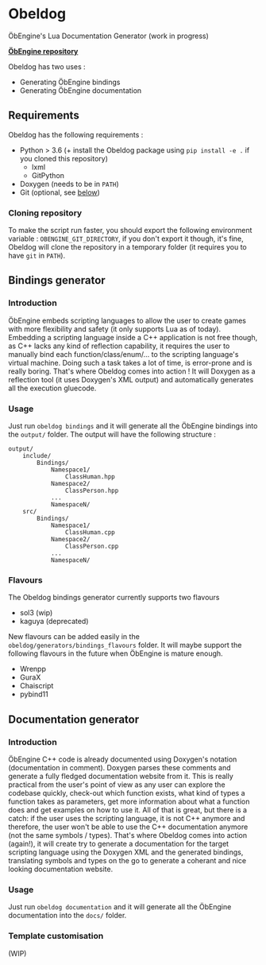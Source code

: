 # Obeldog

ÖbEngine's Lua Documentation Generator (work in progress)

**[ÖbEngine repository](https://github.com/Sygmei/ObEngine)**

Obeldog has two uses :
- Generating ÖbEngine bindings
- Generating ÖbEngine documentation

## Requirements

Obeldog has the following requirements :
- Python > 3.6 (+ install the Obeldog package using `pip install -e .` if you cloned this repository)
    - lxml
    - GitPython
- Doxygen (needs to be in `PATH`)
- Git (optional, see [below](###cloning-repository))

### Cloning repository

To make the script run faster, you should export the following environment variable : `OBENGINE_GIT_DIRECTORY`, if you don't export it though, it's fine, Obeldog will clone the repository in a temporary folder (it requires you to have `git` in `PATH`).

## Bindings generator

### Introduction

ÖbEngine embeds scripting languages to allow the user to create games with more flexibility and safety (it only supports Lua as of today).
Embedding a scripting language inside a C++ application is not free though, as C++ lacks any kind of reflection capability, it requires the user to manually bind each function/class/enum/... to the scripting language's virtual machine.
Doing such a task takes a lot of time, is error-prone and is really boring.
That's where Obeldog comes into action ! It will Doxygen as a reflection tool (it uses Doxygen's XML output) and automatically generates all the execution gluecode.

### Usage

Just run `obeldog bindings` and it will generate all the ÖbEngine bindings into the `output/` folder.
The output will have the following structure :
```
output/
    include/
        Bindings/
            Namespace1/
                ClassHuman.hpp
            Namespace2/
                ClassPerson.hpp
            ...
            NamespaceN/
    src/
        Bindings/
            Namespace1/
                ClassHuman.cpp
            Namespace2/
                ClassPerson.cpp
            ...
            NamespaceN/
```

### Flavours

The Obeldog bindings generator currently supports two flavours
- sol3 (wip)
- kaguya (deprecated)

New flavours can be added easily in the `obeldog/generators/bindings_flavours` folder.
It will maybe support the following flavours in the future when ÖbEngine is mature enough.
- Wrenpp
- GuraX
- Chaiscript
- pybind11

## Documentation generator

### Introduction

ÖbEngine C++ code is already documented using Doxygen's notation (documentation in comment).
Doxygen parses these comments and generate a fully fledged documentation website from it.
This is really practical from the user's point of view as any user can explore the codebase quickly, check-out which function exists, what kind of types a function takes as parameters, get more information about what a function does and get examples on how to use it.
All of that is great, but there is a catch: if the user uses the scripting language, it is not C++ anymore and therefore, the user won't be able to use the C++ documentation anymore (not the same symbols / types).
That's where Obeldog comes into action (again!), it will create try to generate a documentation for the target scripting language using the Doxygen XML and the generated bindings, translating symbols and types on the go to generate a coherant and nice looking documentation website.

### Usage

Just run `obeldog documentation` and it will generate all the ÖbEngine documentation into the `docs/` folder.

### Template customisation

(WIP)